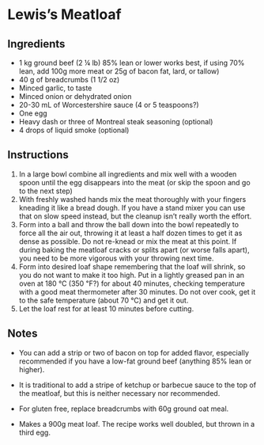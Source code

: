 # Lewis’s Meatloaf

## Ingredients

* 1 kg ground beef (2 ¼ lb) 85% lean or lower works best, if using 70% lean, add 100g more meat or 25g of bacon fat, lard, or tallow)
* 40 g of breadcrumbs (1 1/2 oz)
* Minced garlic, to taste
* Minced onion or dehydrated onion
* 20-30 mL of  Worcestershire sauce (4 or 5 teaspoons?)
* One egg
* Heavy dash or three of Montreal steak seasoning (optional)
* 4 drops of liquid smoke (optional)


## Instructions

1. In a large bowl combine all ingredients and mix well with a wooden spoon until the egg disappears into the meat (or skip the spoon and go to the next step)
2. With freshly washed hands mix the meat thoroughly with your fingers kneading it like a bread dough. If you have a stand mixer you can use that on slow speed instead, but the cleanup isn’t really worth the effort.
3. Form into a ball and throw the ball down into the bowl repeatedly to force all the air out, throwing it at least a half dozen times to get it as dense as possible. Do not re-knead or mix the meat at this point. If during baking the meatloaf cracks or splits apart (or worse falls apart), you need to be more vigorous with your throwing next time.
4. Form into desired loaf shape remembering that the loaf will shrink, so you do not want to make it too high. Put in a lightly greased pan in an oven at 180 ℃ (350 ℉?) for about 40 minutes, checking temperature with a good meat thermometer after 30 minutes. Do not over cook, get it to the safe temperature (about 70 ℃) and get it out.
5. Let the loaf rest for at least 10 minutes before cutting.

## Notes

* You can add a strip or two of bacon on top for added flavor, especially recommended if you have a low-fat ground beef (anything 85% lean or higher).

* It is traditional to add a stripe of ketchup or barbecue sauce to the top of the meatloaf, but this is neither necessary nor recommended.

* For gluten free, replace breadcrumbs with 60g ground oat meal.

* Makes a 900g meat loaf. The recipe works well doubled, but thrown in a third egg.


